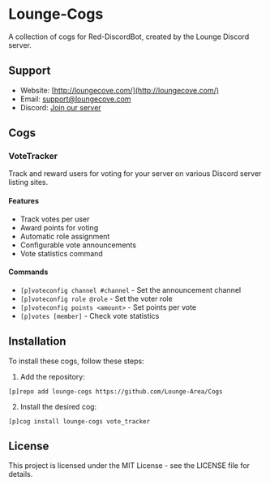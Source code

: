 # Lounge-Cogs

A collection of cogs for Red-DiscordBot, created by the Lounge Discord server.

## Support

- Website: [http://loungecove.com/](http://loungecove.com/)
- Email: support@loungecove.com
- Discord: [Join our server](https://discord.gg/mTUduyJ2Kq)

## Cogs

### VoteTracker

Track and reward users for voting for your server on various Discord server listing sites.

#### Features
- Track votes per user
- Award points for voting
- Automatic role assignment
- Configurable vote announcements
- Vote statistics command

#### Commands
- `[p]voteconfig channel #channel` - Set the announcement channel
- `[p]voteconfig role @role` - Set the voter role
- `[p]voteconfig points <amount>` - Set points per vote
- `[p]votes [member]` - Check vote statistics

## Installation

To install these cogs, follow these steps:

1. Add the repository:
```
[p]repo add lounge-cogs https://github.com/Lounge-Area/Cogs
```

2. Install the desired cog:
```
[p]cog install lounge-cogs vote_tracker
```

## License

This project is licensed under the MIT License - see the LICENSE file for details.